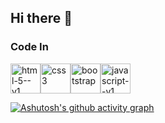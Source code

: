 ## Hi there 👋

### Code In

<img width="48" height="48" src="https://img.icons8.com/color/48/html-5--v1.png" alt="html-5--v1"/><img width="48" height="48" src="https://img.icons8.com/color/48/css3.png" alt="css3"/><img width="48" height="48" src="https://img.icons8.com/color-glass/48/bootstrap.png" alt="bootstrap"/><img width="48" height="48" src="https://img.icons8.com/color/48/javascript--v1.png" alt="javascript--v1"/>


[![Ashutosh's github activity graph](https://github-readme-activity-graph.vercel.app/graph?username=pravinkumar-ri&bg_color=000000&color=ee00ff&line=04ff00&point=ffffff&area=true&hide_border=true)](https://github.com/ashutosh00710/github-readme-activity-graph)

<!--
**pravinkumar-ri/pravinkumar-ri** is a ✨ _special_ ✨ repository because its `README.md` (this file) appears on your GitHub profile.

Here are some ideas to get you started:

- 🔭 I’m currently working on ...
- 🌱 I’m currently learning ...
- 👯 I’m looking to collaborate on ...
- 🤔 I’m looking for help with ...
- 💬 Ask me about ...
- 📫 How to reach me: ...
- 😄 Pronouns: ...
- ⚡ Fun fact: ...
-->
